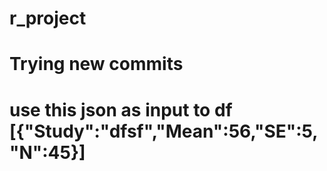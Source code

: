 # r_project
# Trying new commits
# use this json as input to df [{"Study":"dfsf","Mean":56,"SE":5,"N":45}] 
